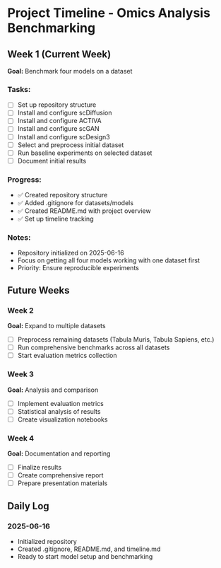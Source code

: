 # Project Timeline - Omics Analysis Benchmarking

## Week 1 (Current Week)
**Goal:** Benchmark four models on a dataset

### Tasks:
- [ ] Set up repository structure
- [ ] Install and configure scDiffusion
- [ ] Install and configure ACTIVA
- [ ] Install and configure scGAN
- [ ] Install and configure scDesign3
- [ ] Select and preprocess initial dataset
- [ ] Run baseline experiments on selected dataset
- [ ] Document initial results

### Progress:
- ✅ Created repository structure
- ✅ Added .gitignore for datasets/models
- ✅ Created README.md with project overview
- ✅ Set up timeline tracking

### Notes:
- Repository initialized on 2025-06-16
- Focus on getting all four models working with one dataset first
- Priority: Ensure reproducible experiments

## Future Weeks

### Week 2
**Goal:** Expand to multiple datasets
- [ ] Preprocess remaining datasets (Tabula Muris, Tabula Sapiens, etc.)
- [ ] Run comprehensive benchmarks across all datasets
- [ ] Start evaluation metrics collection

### Week 3
**Goal:** Analysis and comparison
- [ ] Implement evaluation metrics
- [ ] Statistical analysis of results
- [ ] Create visualization notebooks

### Week 4
**Goal:** Documentation and reporting
- [ ] Finalize results
- [ ] Create comprehensive report
- [ ] Prepare presentation materials

## Daily Log

### 2025-06-16
- Initialized repository
- Created .gitignore, README.md, and timeline.md
- Ready to start model setup and benchmarking